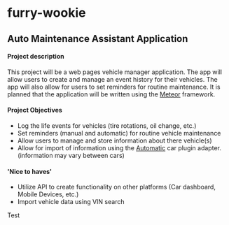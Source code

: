 # furry-wookie
## Auto Maintenance Assistant Application

#### Project description ####
This project will be a web pages vehicle manager application. The app will allow users to create and manage an event history for their vehicles. The app will also allow for users to set reminders for routine maintenance. It is planned that the application will be written using the [Meteor](https://meteor.com) framework.

#### Project Objectives
+ Log the life events for vehicles (tire rotations, oil change, etc.)
+ Set reminders (manual and automatic) for routine vehicle maintenance
+ Allow users to manage and store information about there vehicle(s)
+ Allow for import of information using the [Automatic](https://www.automatic.com/?gclid=CI-J-Yix4dECFUpNfgodZf8OFw) car plugin adapter. (information may vary between cars)

#### 'Nice to haves'
+ Utilize API to create functionality on other platforms (Car dashboard, Mobile Devices, etc.)
+ Import vehicle data using VIN search


Test
